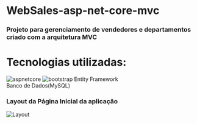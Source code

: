 # WebSales-asp-net-core-mvc
### Projeto para gerenciamento de vendedores e departamentos criado com a arquitetura MVC  

# Tecnologias utilizadas:  
![aspnetcore](https://user-images.githubusercontent.com/36715075/78948726-b7c8cb80-7a9f-11ea-806c-d0ea7788f8e4.png)
![bootstrap](https://user-images.githubusercontent.com/36715075/78948966-7b499f80-7aa0-11ea-95fd-99aef7f5fe32.png)
Entity Framework  
Banco de Dados(MySQL)  

### Layout da Página Inicial da aplicação
![Layout](https://user-images.githubusercontent.com/36715075/78715147-595eea00-78f3-11ea-9f04-7c6a03cc9fa1.JPG)



